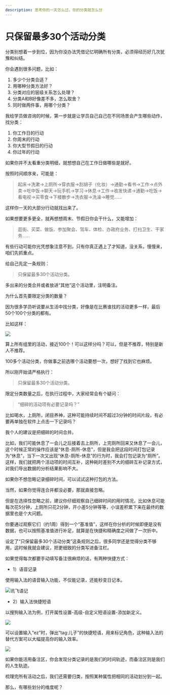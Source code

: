 ```yaml
---
description: 思考你的一天怎么过，你的分类就怎么分
---
```


# 只保留最多30个活动分类

分类别想着一步到位，因为你没办法凭借记忆明确所有分类，必须得经历好几次犹豫和纠结。

你会遇到很多问题，比如：

1. 多少个分类合适？
2. 用哪种分类方法好？
3. 分类对应的层级关系怎么处理？
4. 分类A和B好像差不多，怎么取舍？
5. 同时做两件事，用哪个分类？

我给学员做咨询的时候，第一步就是让学员自己自己在不同场景会产生哪些动作，找分类：

1. 你工作日的行动
2. 你周末的行动
3. 你大型节假日的行动
4. 你过年的行动

如果你并不太看重分类明细，就想想自己在工作日做哪些是就好。

按照时间顺序来，可能是：

> 起床→洗漱→上厕所→穿衣服→刮胡子（化妆）→通勤→看书→工作→点外卖→吃中饭→聊天→玩手机→学习→休息→工作→收发快递→通勤→吃饭→看电视→买零食→下楼散步→洗衣服→洗澡→睡觉......

这样你一天的大部分行动就找出来了。

如果想要更多更全，就再想想周末、节假日你会干什么，又能增加：

> 逛街、买菜、做饭、参加聚会、驾车、体检、办政府业务、打扫卫生、干家务......

有些行动可能你光凭想象注意不到，只有你真正遇上了才知道，没关系，慢慢来，咱们先抓重点。

给自己先定一条规则：

> 只保留最多30个活动分类。

多出来的分类合并或者放进“其他”这个活动里，注明备注。

为什么首先要限定分类的数量？

因为很多学员听说要从生活中找分类，好像是在比赛谁找的活动更多一样，最后50个100个分类的都有。

比如这样：

![](../.gitbook/assets/tu-pian%20%2845%29.png)

算上所有组里的活动，接近100个！可以这样分吗？可以，但是不推荐，特别是新人不推荐。

100多个活动分类，你做事之前选哪个活动要想一次，想好了找到它也麻烦。

所以刚开始请严格执行：

> 只保留最多30个活动分类。

限定分类数量之后，在执行过程中，大家经常会有个疑问：

> “细碎的活动项有必要记录吗？”

比如喝水，上厕所，闭目养神，这种可能持续时间不超过3分钟的时间片段，有必要再单独在软件上点击一下记录吗？

我个人的建议是把细碎的时间合并。

比如，我们可能休息了一会儿之后接着去上厕所，上完厕所回来又休息了一会儿，这个时候正常的操作应该是“休息-厕所-休息”，但是我会把这段时间打包记录为“休息”，当下一次又出现“休息-厕所-休息”的行为时，我会打包记录为“厕所”。这样，我们就把两个活动项的时间互补，这种耗时差别不大的细碎互补记录方式，对我们导出数据的分析结果影响不大。

如果你不想忽略记录细碎时间，可以试试这种打包的方法。

当然，如果你觉得连合并都没必要，那就直接忽略。

但是在选择性忽略之前，建议你仔细观察自己细碎时间的用时情况，比如休息可能每次花5分钟，上厕所只花2分钟，开小差5分钟等等，小误差积累下来在最终的数据里也是个大问题。

你要通过观察它们（约1周）得到一个“基准值”，这样在你分析的时候即便是没有数据，也可以按照基准值进行补足，就算是在快捷和精确度之间做了一次折中。

设定了“只保留最多30个活动分类”这条规则之后，很多同学还是觉得分类不够用，这时候我就会建议，把更细致的分类写进备注栏。

如果觉得每次都要手动填写备注很麻烦的话，有两种快捷方式：

* 1）语音记录

使用输入法的语音输入功能，不仅能记录，还能秒变日记本。

![&#x8BAF;&#x98DE;&#x8BED;&#x8BB0;](../.gitbook/assets/tu-pian%20%28145%29.png)

* 2）输入法快捷短语

以搜狗输入法为例，打开属性设置-高级-自定义短语设置-添加新定义。

![](../.gitbook/assets/tu-pian%20%2837%29.png)

可以设置输入“ez”时，弹出“tag:儿子”的快捷短语，用来标记角色，这种输入法的替代方案可以大幅提高你的输入效率。

![](../.gitbook/assets/tu-pian%20%28114%29.png)

如果你能活用备注区，你会发现分类记录的是我们的时间轨迹，而备注区则是我们的人生轨迹。

梳理完所有活动之后，我们还需要归类，按照某种属性把相同的活动划分到一起。

那么，有哪些划分的维度呢？

